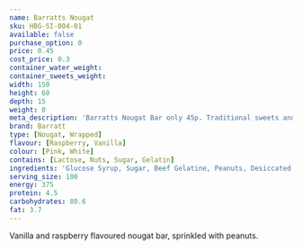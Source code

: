 ```yaml
---
name: Barratts Nougat
sku: HBG-SI-004-01
available: false
purchase_option: 0
price: 0.45
cost_price: 0.3
container_water_weight: 
container_sweets_weight: 
width: 150
height: 60
depth: 15
weight: 0
meta_description: 'Barratts Nougat Bar only 45p. Traditional sweets and more at Humbugs Confectionery Store. Specialists in satisfying your sweet tooth!'
brand: Barratt
type: [Nougat, Wrapped]
flavour: [Raspberry, Vanilla]
colour: [Pink, White]
contains: [Lactose, Nuts, Sugar, Gelatin]
ingredients: 'Glucose Syrup, Sugar, Beef Gelatine, Peanuts, Desiccated Coconut, Cornflour, Flavourings, Colour: Cochineal'
serving_size: 100
energy: 375
protein: 4.5
carbohydrates: 80.6
fat: 3.7
---
```

Vanilla and raspberry flavoured nougat bar, sprinkled with peanuts.